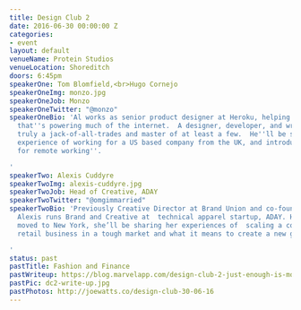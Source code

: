 ```yaml
---
title: Design Club 2
date: 2016-06-30 00:00:00 Z
categories:
- event
layout: default
venueName: Protein Studios
venueLocation: Shoreditch
doors: 6:45pm
speakerOne: Tom Blomfield,<br>Hugo Cornejo
speakerOneImg: monzo.jpg
speakerOneJob: Monzo
speakerOneTwitter: "@monzo"
speakerOneBio: 'Al works as senior product designer at Heroku, helping build the platform
  that''s powering much of the internet.  A designer, developer, and writer, Al is
  truly a jack-of-all-trades and master of at least a few.  He''ll be sharing his
  experience of working for a US based company from the UK, and introducing a  ''blueprint
  for remote working''.

'
speakerTwo: Alexis Cuddyre
speakerTwoImg: alexis-cuddyre.jpg
speakerTwoJob: Head of Creative, ADAY
speakerTwoTwitter: "@omgimmarried"
speakerTwoBio: 'Previously Creative Director at Brand Union and co-founder of Bespoky,
  Alexis runs Brand and Creative at  technical apparel startup, ADAY. Having recently
  moved to New York, she’ll be sharing her experiences of  scaling a contemporary
  retail business in a tough market and what it means to create a new genre of clothing.

'
status: past
pastTitle: Fashion and Finance
pastWriteup: https://blog.marvelapp.com/design-club-2-just-enough-is-more/
pastPic: dc2-write-up.jpg
pastPhotos: http://joewatts.co/design-club-30-06-16
---
```


